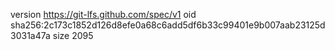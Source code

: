 version https://git-lfs.github.com/spec/v1
oid sha256:2c173c1852d126d8efe0a68c6add5df6b33c99401e9b007aab23125d3031a47a
size 2095
